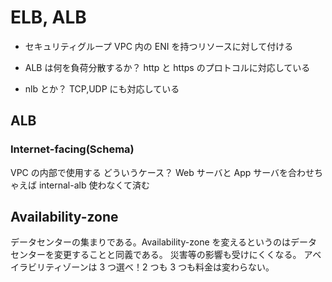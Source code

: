 # ELB, ALB

- セキュリティグループ
  VPC 内の ENI を持つリソースに対して付ける

- ALB は何を負荷分散するか？
  http と https のプロトコルに対応している

- nlb とか？
  TCP,UDP にも対応している

## ALB

### Internet-facing(Schema)

VPC の内部で使用する
どういうケース？
Web サーバと App サーバを合わせちゃえば internal-alb 使わなくて済む

## Availability-zone

データセンターの集まりである。Availability-zone を変えるというのはデータセンターを変更することと同義である。
災害等の影響も受けにくくなる。
アベイラビリティゾーンは 3 つ選べ！2 つも 3 つも料金は変わらない。

